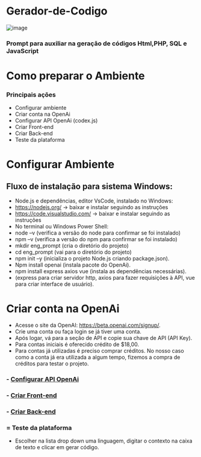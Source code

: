 # Gerador-de-Codigo
![image](https://github.com/user-attachments/assets/814326d0-aa94-4b99-aede-56fdb0fdafe3)


### Prompt para auxiliar na geração de códigos Html,PHP, SQL e JavaScript

# Como preparar o Ambiente

### Principais ações
 - Configurar ambiente
 - Criar conta na OpenAi
 - Configurar API OpenAi (codex.js)
 - Criar Front-end
 - Criar Back-end
 - Teste da plataforma

# Configurar Ambiente
## Fluxo de instalação para sistema Windows:
 - Node.js e dependências, editor VsCode, instalado no Windows:
 - https://nodejs.org/ -> baixar e instalar seguindo as instruções
 - https://code.visualstudio.com/ -> baixar e instalar seguindo as instruções
 - No terminal ou Windows Power Shell:
 - node –v (verifica a versão do node para confirmar se foi instalado) 
 - npm –v (verifica a versão do npm para confirmar se foi instalado) 
 - mkdir eng_prompt (cria o diretório do projeto)
 - cd eng_prompt (vai para o diretório do projeto)
 - npm init –y (inicializa o projeto Node.js criando package.json).
 - Npm install openai (instala pacote do OpenAi).
 - npm install express axios vue (instala as dependências necessárias).
 - (express para criar servidor http, axios para fazer requisições à API, vue para criar interface de usuário).

# Criar conta na OpenAi
 - Acesse o site da OpenAI: https://beta.openai.com/signup/.
 - Crie uma conta ou faça login se já tiver uma conta.
 - Após logar, vá para a seção de API e copie sua chave de API (API Key).
 - Para contas iniciais é oferecido crédito de $18,00.
 - Para contas já utilizadas é preciso comprar créditos. No nosso caso como a conta já era utilizada a algum tempo, fizemos a compra de créditos para testar o projeto.
### - [Configurar API OpenAi](https://github.com/MauroNadalin/Gerador-de-Codigo/blob/main/codex.js)

### - [Criar Front-end](https://github.com/MauroNadalin/Gerador-de-Codigo/blob/main/index.html.js)
### - [Criar Back-end](https://github.com/MauroNadalin/Gerador-de-Codigo/blob/main/server.js)
### = Teste da plataforma
 - Escolher na lista drop down uma linguagem, digitar o contexto na caixa de texto e clicar em gerar código.


